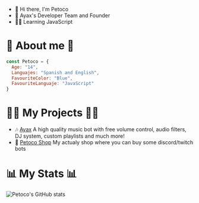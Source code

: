 - 👋 Hi there, I'm Petoco
- 🍒 Ayax's Developer Team and Founder
- 👨‍💻 Learning JavaScript

# 💫 About me 💫
```js
const Petoco = {
  Age: "14",
  Languajes: "Spanish and English",
  FavouriteColor: "Blue",
  FavouriteLanguaje: "JavaScript"
}
```

# 👨‍💻 My Projects 👨‍💻
- 🎶 [Ayax](https://ayax-xyz.glitch.me) A high quality music bot with free volume control, audio filters, DJ system, custom playlists and much more!
- 💸 [Petoco Shop](https://discord.gg/wxTMnE2Y52) My actualy shop where you can buy some discord/twitch bots

# 📊 My Stats 📊
![Petoco's GitHub stats](https://github-readme-stats.vercel.app/api?username=Petoco&show_icons=true&theme=dark)

